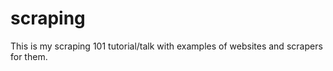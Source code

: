 # scraping

This is my scraping 101 tutorial/talk with examples of websites and scrapers for them. 

